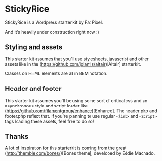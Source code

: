 # StickyRice

StickyRice is a Wordpress starter kit by Fat Pixel.

And it's heavily under construction right now :)

## Styling and assets

This starter kit assumes that you'll use stylesheets, javascript and other assets like in the (https://github.com/jolantis/altair)[Altair] starterkit.

Classes on HTML elements are all in BEM notation.

## Header and footer

This starter kit assumes you'll be using some sort of critical css and an asynchronous style and script loader like (https://github.com/filamentgroup/enhance)[Enhance]. The header.php and footer.php reflect that. If you're planning to use regular ``<link>`` and ``<script>`` tags loading these assets, feel free to do so!

## Thanks

A lot of inspiration for this starterkit is coming from the great (http://themble.com/bones/)[Bones theme], developed by Eddie Machado.

